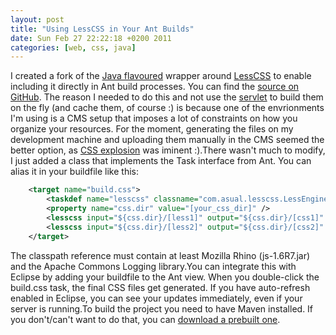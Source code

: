```yaml
---
layout: post
title: "Using LessCSS in Your Ant Builds"
date: Sun Feb 27 22:22:18 +0200 2011
categories: [web, css, java]
---
```


I created a fork of the [Java flavoured](http://www.asual.com/blog/lesscss/2009/11/05/less-for-java.html) wrapper around [LessCSS](http://lesscss.org/) to enable including it directly in Ant build processes. You can find the [source on GitHub](https://github.com/cimi/lesscss-engine). The reason I needed to do this and not use the [servlet](https://github.com/asual/lesscss-servlet) to build them on the fly (and cache them, of course :) is because one of the envrionments I'm using is a CMS setup that imposes a lot of constraints on how you organize your resources. For the moment, generating the files on my development machine and uploading them manually in the CMS seemed the better option, as [CSS explosion](http://news.ycombinator.com/item?id=2146580) was iminent :).There wasn't much to modify, I just added a class that implements the Task interface from Ant. You can alias it in your buildfile like this:

``` xml
    <target name="build.css">
        <taskdef name="lesscss" classname="com.asual.lesscss.LessEngineTask" classpathref="build.aux" />
        <property name="css.dir" value="[your_css_dir]" />
        <lesscss input="${css.dir}/[less1]" output="${css.dir}/[css1]" />
        <lesscss input="${css.dir}/[less2]" output="${css.dir}/[css2]" />
    </target>
```

The classpath reference must contain at least Mozilla Rhino (js-1.6R7.jar) and the Apache Commons Logging library.You can integrate this with Eclipse by adding your buildfile to the Ant view. When you double-click the build.css task, the final CSS files get generated. If you have auto-refresh enabled in Eclipse, you can see your updates immediately, even if your server is running.To build the project you need to have Maven installed. If you don't/can't want to do that, you can [download a prebuilt one](https://github.com/cimi/lesscss-engine/downloads).
